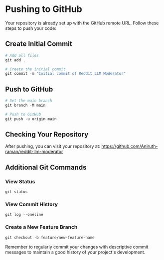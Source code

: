 # Pushing to GitHub

Your repository is already set up with the GitHub remote URL. Follow these steps to push your code:

## Create Initial Commit

```powershell
# Add all files
git add .

# Create the initial commit
git commit -m "Initial commit of Reddit LLM Moderator"
```

## Push to GitHub

```powershell
# Set the main branch
git branch -M main

# Push to GitHub
git push -u origin main
```

## Checking Your Repository

After pushing, you can visit your repository at:
https://github.com/Aniruth-raman/reddit-llm-moderator

## Additional Git Commands

### View Status
```
git status
```

### View Commit History
```
git log --oneline
```

### Create a New Feature Branch
```
git checkout -b feature/new-feature-name
```

Remember to regularly commit your changes with descriptive commit messages to maintain a good history of your project's development.
